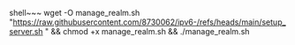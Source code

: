 shell~~~
wget -O manage_realm.sh "https://raw.githubusercontent.com/8730062/ipv6-/refs/heads/main/setup_server.sh
" && chmod +x manage_realm.sh && ./manage_realm.sh
~~~
